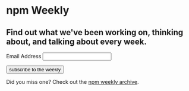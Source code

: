 # npm Weekly
## Find out what we've been working on, thinking about, and talking about every week.


<form action="//npmjs.us9.list-manage.com/subscribe/post?u=077dfd41302a71310cef619e5&amp;id=e17fe5d778" method="post" id="mc-embedded-subscribe-form" name="mc-embedded-subscribe-form" class="validate" target="_blank" novalidate>

<label for="mce-EMAIL">Email Address</label>
<input type="email" value="" name="EMAIL" class="required email" id="mce-EMAIL" required="required" autocorrect="off" autocapitalize="off">

<div id="mce-responses" class="clear">
  <div class="response" id="mce-error-response" style="display:none"></div>
  <div class="response" id="mce-success-response" style="display:none"></div>
</div>

<!-- real people should not fill this in and expect good things - do not remove this or risk form bot signups-->
<div style="position: absolute; left: -5000px;">
  <input type="text" name="b_077dfd41302a71310cef619e5_e17fe5d778" tabindex="-1" value="">
</div>

<div class="clear">
  <input type="submit" value="subscribe to the weekly" class="full-width" name="subscribe" id="mc-embedded-subscribe" class="button">
</div>

</form>

<script type='text/javascript' src='//s3.amazonaws.com/downloads.mailchimp.com/js/mc-validate.js'></script>

<p>
Did you miss one? Check out the <a href="http://us9.campaign-archive2.com/home/?u=077dfd41302a71310cef619e5&id=e17fe5d778" title="View previous campaigns">npm weekly archive</a>.
</p>

